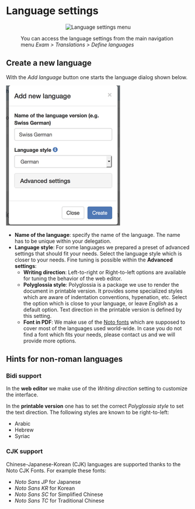 # Language settings

<style>
figure {
    margin-top: 1em;
    margin-bottom: 1em;
}
</style>

<figure>
  <p align="center">
      <img src="../img/menu_exam_language.png" alt="Language settings menu" />
  </p>
  <figcaption>You can access the language settings from the main navigation menu <em>Exam &gt; Translations &gt; Define languages</em></figcaption>
</figure>


## Create a new language
With the *Add language* button one starts the language dialog shown below.

![](img/exam_language_add.png)

* **Name of the language**: specify the name of the language. The name has to be unique within your delegation.
* **Language style**: For some languages we prepared a preset of advanced settings that should fit your needs. Select the language style which is closer to your needs. Fine tuning is possible within the **Advanced settings**:
    * **Writing direction**: Left-to-right or Right-to-left options are available for tuning the behavior of the web editor.
    * **Polyglossia style**: Polyglossia is a package we use to render the document in printable version. It provides some specialized styles which are aware of indentation conventions, hypenation, etc. Select the option which is close to your language, or leave *English* as a default option. Text direction in the printable version is defined by this setting.
    * **Font in PDF**: We make use of the [Noto fonts](http://www.google.com/get/noto/) which are supposed to cover most of the languages used world-wide. In case you do not find a font which fits your needs, please contact us and we will provide more options.

## Hints for non-roman languages

### Bidi support

In the **web editor** we make use of the *Writing direction* setting to customize the interface.

In the **printable version** one has to set the correct *Polyglossia style* to set the text direction. The following styles are known to be right-to-left:

* Arabic
* Hebrew
* Syriac


### CJK support

Chinese-Japanese-Korean (CJK) languages are supported thanks to the Noto CJK Fonts. For example these fonts:

* *Noto Sans JP* for Japanese
* *Noto Sans KR* for Korean
* *Noto Sans SC* for Simplified Chinese
* *Noto Sans TC* for Traditional Chinese
